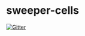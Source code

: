 # sweeper-cells

[![Gitter](https://badges.gitter.im/Join%20Chat.svg)](https://gitter.im/WiredProgrammers/sweeper-cells?utm_source=badge&utm_medium=badge&utm_campaign=pr-badge&utm_content=badge)